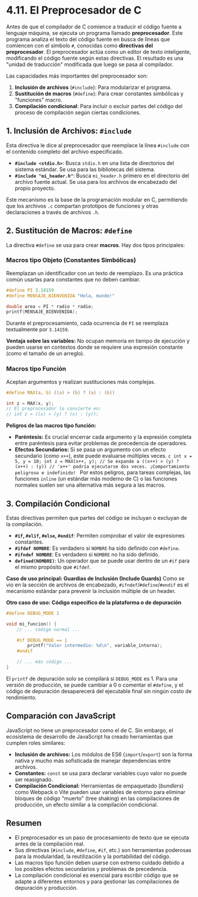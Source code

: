 # 4.11. El Preprocesador de C

Antes de que el compilador de C comience a traducir el código fuente a lenguaje máquina, se ejecuta un programa llamado **preprocesador**. Este programa analiza el texto del código fuente en busca de líneas que comiencen con el símbolo `#`, conocidas como **directivas del preprocesador**. El preprocesador actúa como un editor de texto inteligente, modificando el código fuente según estas directivas. El resultado es una "unidad de traducción" modificada que luego se pasa al compilador.

Las capacidades más importantes del preprocesador son:

1.  **Inclusión de archivos** (`#include`): Para modularizar el programa.
2.  **Sustitución de macros** (`#define`): Para crear constantes simbólicas y "funciones" macro.
3.  **Compilación condicional**: Para incluir o excluir partes del código del proceso de compilación según ciertas condiciones.

## 1. Inclusión de Archivos: `#include`

Esta directiva le dice al preprocesador que reemplace la línea `#include` con el contenido completo del archivo especificado.

- **`#include <stdio.h>`**: Busca `stdio.h` en una lista de directorios del sistema estándar. Se usa para las bibliotecas del sistema.
- **`#include "mi_header.h"`**: Busca `mi_header.h` primero en el directorio del archivo fuente actual. Se usa para los archivos de encabezado del propio proyecto.

Este mecanismo es la base de la programación modular en C, permitiendo que los archivos `.c` compartan prototipos de funciones y otras declaraciones a través de archivos `.h`.

## 2. Sustitución de Macros: `#define`

La directiva `#define` se usa para crear **macros**. Hay dos tipos principales:

### Macros tipo Objeto (Constantes Simbólicas)

Reemplazan un identificador con un texto de reemplazo. Es una práctica común usarlas para constantes que no deben cambiar.

```c
#define PI 3.14159
#define MENSAJE_BIENVENIDA "Hola, mundo!"

double area = PI * radio * radio;
printf(MENSAJE_BIENVENIDA);
```

Durante el preprocesamiento, cada ocurrencia de `PI` se reemplaza textualmente por `3.14159`.

**Ventaja sobre las variables:** No ocupan memoria en tiempo de ejecución y pueden usarse en contextos donde se requiere una expresión constante (como el tamaño de un arreglo).

### Macros tipo Función

Aceptan argumentos y realizan sustituciones más complejas.

```c
#define MAX(a, b) ((a) > (b) ? (a) : (b))

int z = MAX(x, y);
// El preprocesador lo convierte en:
// int z = ((x) > (y) ? (x) : (y));
```

**Peligros de las macros tipo función:**

- **Paréntesis:** Es crucial encerrar cada argumento y la expresión completa entre paréntesis para evitar problemas de precedencia de operadores.
- **Efectos Secundarios:** Si se pasa un argumento con un efecto secundario (como `x++`), este puede evaluarse múltiples veces.
  `c
    int x = 5, y = 10;
    int z = MAX(x++, y); // Se expande a ((x++) > (y) ? (x++) : (y))
    // 'x++' podría ejecutarse dos veces. ¡Comportamiento peligroso e indefinido!
    `
  Por estos peligros, para tareas complejas, las funciones `inline` (un estándar más moderno de C) o las funciones normales suelen ser una alternativa más segura a las macros.

## 3. Compilación Condicional

Estas directivas permiten que partes del código se incluyan o excluyan de la compilación.

- **`#if`, `#elif`, `#else`, `#endif`**: Permiten comprobar el valor de expresiones constantes.
- **`#ifdef NOMBRE`**: Es verdadero si `NOMBRE` ha sido definido con `#define`.
- **`#ifndef NOMBRE`**: Es verdadero si `NOMBRE` no ha sido definido.
- **`defined(NOMBRE)`**: Un operador que se puede usar dentro de un `#if` para el mismo propósito que `#ifdef`.

**Caso de uso principal: Guardias de Inclusión (Include Guards)**
Como se vio en la sección de archivos de encabezado, `#ifndef`/`#define`/`#endif` es el mecanismo estándar para prevenir la inclusión múltiple de un header.

**Otro caso de uso: Código específico de la plataforma o de depuración**

```c
#define DEBUG_MODE 1

void mi_funcion() {
    // ... código normal ...

    #if DEBUG_MODE == 1
        printf("Valor intermedio: %d\n", variable_interna);
    #endif

    // ... más código ...
}
```

El `printf` de depuración solo se compilará si `DEBUG_MODE` es 1. Para una versión de producción, se puede cambiar a 0 o comentar el `#define`, y el código de depuración desaparecerá del ejecutable final sin ningún costo de rendimiento.

## Comparación con JavaScript

JavaScript no tiene un preprocesador como el de C. Sin embargo, el ecosistema de desarrollo de JavaScript ha creado herramientas que cumplen roles similares:

- **Inclusión de archivos:** Los módulos de ES6 (`import`/`export`) son la forma nativa y mucho más sofisticada de manejar dependencias entre archivos.
- **Constantes:** `const` se usa para declarar variables cuyo valor no puede ser reasignado.
- **Compilación Condicional:** Herramientas de empaquetado (_bundlers_) como Webpack o Vite pueden usar variables de entorno para eliminar bloques de código "muerto" (tree shaking) en las compilaciones de producción, un efecto similar a la compilación condicional.

## Resumen

- El preprocesador es un paso de procesamiento de texto que se ejecuta antes de la compilación real.
- Sus directivas (`#include`, `#define`, `#if`, etc.) son herramientas poderosas para la modularidad, la reutilización y la portabilidad del código.
- Las macros tipo función deben usarse con extremo cuidado debido a los posibles efectos secundarios y problemas de precedencia.
- La compilación condicional es esencial para escribir código que se adapte a diferentes entornos y para gestionar las compilaciones de depuración y producción.
